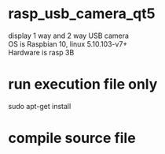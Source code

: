 # rasp_usb_camera_qt5
display 1 way and 2 way USB camera <br>
OS is Raspbian 10, linux 5.10.103-v7+ <br>
Hardware is rasp 3B <br>
# run execution file only
sudo apt-get install 

# compile source file
